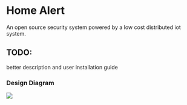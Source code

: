 # Home Alert

An open source security system powered by a low cost distributed iot system.

## TODO:

better description and user installation guide

### Design Diagram

![](https://docs.google.com/drawings/d/e/2PACX-1vSEVFTtqQK6O_ZhOK2cQsX6Z9cOhI2-P0edLwlsttmLBTdILeRkZJulocc0ExMeHQ3qqyrDxjxTxg7x/pub?w=1440&h=1080)
